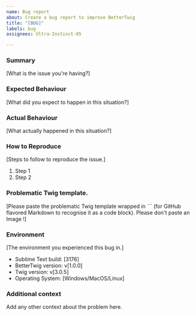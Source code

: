 ```yaml
---
name: Bug report
about: Create a bug report to improve BetterTwig
title: "[BUG]"
labels: bug
assignees: Ultra-Instinct-05

---
```


### Summary

[What is the issue you're having?]

### Expected Behaviour

[What did you expect to happen in this situation?]

### Actual Behaviour

[What actually happened in this situation?]

### How to Reproduce

[Steps to follow to reproduce the issue.]

1. Step 1
2. Step 2

### Problematic Twig template.

[Please paste the problematic Twig template wrapped in ``` (for GitHub flavored Markdown to recognise it as a code block). Please don't paste an Image !]

### Environment

[The environment you experienced this bug in.]

- Sublime Text build: [3176]
- BetterTwig version: v[1.0.0]
- Twig version: v[3.0.5]
- Operating System: [Windows/MacOS/Linux]

### Additional context
Add any other context about the problem here.
